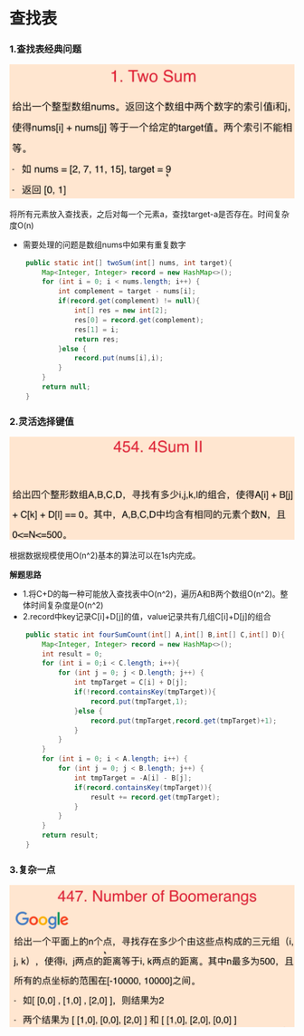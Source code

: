 # 查找表

### 1.查找表经典问题

![fail](img/2.1.png)

将所有元素放入查找表，之后对每一个元素a，查找target-a是否存在。时间复杂度O(n)

- 需要处理的问题是数组nums中如果有重复数字

```java
    public static int[] twoSum(int[] nums, int target){
        Map<Integer, Integer> record = new HashMap<>();
        for (int i = 0; i < nums.length; i++) {
            int complement = target - nums[i];
            if(record.get(complement) != null){
                int[] res = new int[2];
                res[0] = record.get(complement);
                res[1] = i;
                return res;
            }else {
                record.put(nums[i],i);
            }
        }
        return null;
    }
```

### 2.灵活选择键值

![fail](img/2.2.png)

根据数据规模使用O(n^2)基本的算法可以在1s内完成。

**解题思路**

- 1.将C+D的每一种可能放入查找表中O(n^2)，遍历A和B两个数组O(n^2)。整体时间复杂度是O(n^2)
- 2.record中key记录C[i]+D[j]的值，value记录共有几组C[i]+D[j]的组合

```java
    public static int fourSumCount(int[] A,int[] B,int[] C,int[] D){
        Map<Integer, Integer> record = new HashMap<>();
        int result = 0;
        for (int i = 0;i < C.length; i++){
            for (int j = 0; j < D.length; j++) {
                int tmpTarget = C[i] + D[j];
                if(!record.containsKey(tmpTarget)){
                    record.put(tmpTarget,1);
                }else {
                    record.put(tmpTarget,record.get(tmpTarget)+1);
                }
            }
        }
        for (int i = 0; i < A.length; i++) {
            for (int j = 0; j < B.length; j++) {
                int tmpTarget = -A[i] - B[j];
                if(record.containsKey(tmpTarget)){
                    result += record.get(tmpTarget);
                }
            }
        }
        return result;
    }
```

### 3.复杂一点

![fail](img/2.3.png)